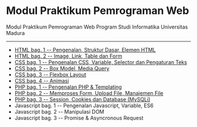 # Modul Praktikum Pemrograman Web

Modul Praktikum Pemrograman Web Program Studi Informatika Universitas Madura

---

* [HTML bag. 1 -- Pengenalan, Struktur Dasar, Elemen HTML](https://github.com/NazirArifin/modulweb/blob/master/html-1.md)
* [HTML bag. 2 -- Image, Link, Table dan Form](https://github.com/NazirArifin/modulweb/blob/master/html-2.md)
* [CSS bag. 1 -- Pengenalan CSS, Variable, Selector dan Pengaturan Teks](https://github.com/NazirArifin/modulweb/blob/master/css-1.md)
* [CSS bag. 2 -- Box Model, Media Query](https://github.com/NazirArifin/modulweb/blob/master/css-2.md)
* [CSS bag. 3 -- Flexbox Layout](https://github.com/NazirArifin/modulweb/blob/master/css-3.md)
* [CSS bag. 4 -- Animasi](https://github.com/NazirArifin/modulweb/blob/master/css-4.md)
* [PHP bag. 1 -- Pengenalan PHP & Templating](https://github.com/NazirArifin/modulweb/blob/master/php-1.md)
* [PHP bag. 2 -- Memproses Form, Upload File, Manajemen File](https://github.com/NazirArifin/modulweb/blob/master/php-2.md)
* [PHP bag. 3 -- Session, Cookies dan Database (MySQLi)](https://github.com/NazirArifin/modulweb/blob/master/php-3.md)
* Javascript bag. 1 -- Pengenalan Javascript, Variable, ES6
* Javascript bag. 2 -- Manipulasi DOM
* Javascript bag. 3 -- Promise & Asyncronous Request
